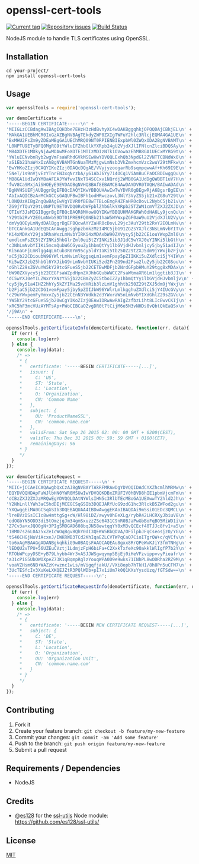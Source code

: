 # openssl-cert-tools

[![Current tag](http://img.shields.io/github/tag/frdmn/openssl-cert-tools.svg)](https://github.com/frdmn/openssl-cert-tools/tags) [![Repository issues](http://issuestats.com/github/frdmn/openssl-cert-tools/badge/issue)](http://issuestats.com/github/frdmn/openssl-cert-tools) [![Build Status](https://travis-ci.org/frdmn/openssl-cert-tools.svg?branch=master)](https://travis-ci.org/frdmn/openssl-cert-tools)

NodeJS module to handle TLS certificates using OpenSSL.

## Installation

```shell
cd your-project/
npm install openssl-cert-tools
```

## Usage

```javascript
var opensslTools = require('openssl-cert-tools');

var demoCertificate =
'-----BEGIN CERTIFICATE-----\n' +
'MIIGLzCCBdagAwIBAgIQH3be7EHzH3zHdBvhyXC4wDAKBggqhkjOPQQDAjCBkjEL\n' +
'MAkGA1UEBhMCR0IxGzAZBgNVBAgTEkdyZWF0ZXIgTWFuY2hlc3RlcjEQMA4GA1UE\n' +
'BxMHU2FsZm9yZDEaMBgGA1UEChMRQ09NT0RPIENBIExpbWl0ZWQxODA2BgNVBAMT\n' +
'L0NPTU9ETyBFQ0MgRG9tYWluIFZhbGlkYXRpb24gU2VjdXJlIFNlcnZlciBDQSAy\n' +
'MB4XDTE1MDkyNjAwMDAwMFoXDTE1MTIzMDIzNTk1OVowazEhMB8GA1UECxMYRG9t\n' +
'YWluIENvbnRyb2wgVmFsaWRhdGVkMSEwHwYDVQQLExhQb3NpdGl2ZVNTTCBNdWx0\n' +
'aS1Eb21haW4xIzAhBgNVBAMTGnNuaTMzMjgwLmNsb3VkZmxhcmVzc2wuY29tMFkw\n' +
'EwYHKoZIzj0CAQYIKoZIzj0DAQcDQgAE/VVyjyzoogarRb9sqmpqwwAf+Kh69I9E\n' +
'5NeT/1s9nVjvEzYTnrEN3xqNrzbA/y61AbJ6Yy714OCq1ViAmBuCPaOCBDIwggQu\n' +
'MB8GA1UdIwQYMBaAFEAJYWfwvINxT94SCCxv1NQrdj2WMB0GA1UdDgQWBBT1uV7H\n' +
'fwV8Ca9MxjAiSHOEyE9EVDAOBgNVHQ8BAf8EBAMCB4AwDAYDVR0TAQH/BAIwADAd\n' +
'BgNVHSUEFjAUBggrBgEFBQcDAQYIKwYBBQUHAwIwTwYDVR0gBEgwRjA6BgsrBgEE\n' +
'AbIxAQICBzArMCkGCCsGAQUFBwIBFh1odHRwczovL3NlY3VyZS5jb21vZG8uY29t\n' +
'L0NQUzAIBgZngQwBAgEwVgYDVR0fBE8wTTBLoEmgR4ZFaHR0cDovL2NybC5jb21v\n' +
'ZG9jYTQuY29tL0NPTU9ET0VDQ0RvbWFpblZhbGlkYXRpb25TZWN1cmVTZXJ2ZXJD\n' +
'QTIuY3JsMIGIBggrBgEFBQcBAQR8MHowUQYIKwYBBQUHMAKGRWh0dHA6Ly9jcnQu\n' +
'Y29tb2RvY2E0LmNvbS9DT01PRE9FQ0NEb21haW5WYWxpZGF0aW9uU2VjdXJlU2Vy\n' +
'dmVyQ0EyLmNydDAlBggrBgEFBQcwAYYZaHR0cDovL29jc3AuY29tb2RvY2E0LmNv\n' +
'bTCCAnkGA1UdEQSCAnAwggJsghpzbmkzMzI4MC5jbG91ZGZsYXJlc3NsLmNvbYIT\n' +
'Ki4xMDAxY29ja3RhaWxzLmNvbYIRKi4xMDAxbW90ZXVycy5jb22CEiouYWxpZml0\n' +
'emdlcmFsZC5tZYINKi5hbGlrZml0ei5tZYINKi5ib3J1dC5wYXJ0eYINKi5lbGth\n' +
'c3NhLmNvbYIIKi5mcmQubW6CGyouZy1hbmQtYy1lbGVjdHJvbmljcy5jby51a4IJ\n' +
'Ki5naGFjLmRlgg4qLmtub3R0Ym95cy5ldYIaKi5tb250Z29tZXJ5dm9jYWxjb2Fj\n' +
'aC5jb22CDioubW96YWlrLmNvLmlkggsqLm1vemFpay5pZIIKKi5uZXdlci5jY4IW\n' +
'Ki5wZXJzb25hbGl6YXJibG9nLmNvbYIUKi5zd2FnZG9nd2Fsa2luZy5jb22CGSou\n' +
'dGhlZ29sZGVuYW5kY29tcGFueS5jb22CETEwMDFjb2NrdGFpbHMuY29tgg8xMDAx\n' +
'bW90ZXVycy5jb22CEGFsaWZpdHpnZXJhbGQubWWCC2FsaWtmaXR6Lm1lggtib3J1\n' +
'dC5wYXJ0eYILZWxrYXNzYS5jb22CBmZyZC5tboIZZy1hbmQtYy1lbGVjdHJvbmljv\n' +
'cy5jby51a4IHZ2hhYy5kZYIMa25vdHRib3lzLmV1ghhtb250Z29tZXJ5dm9jYWxj\n' +
'b2FjaC5jb22CDG1vemFpay5jby5pZIIJbW96YWlrLmlkgghuZXdlci5jY4IUcGVy\n' +
'c29uYWxpemFyYmxvZy5jb22CEnN3YWdkb2d3YWxraW5nLmNvbYIXdGhlZ29sZGVu\n' +
'YW5kY29tcGFueS5jb20wCgYIKoZIzj0EAwIDRwAwRAIgZzfbzLiht8LIcEwvCKIj\n' +
'xRC5hF3mcVUzAYMTsAp+PWoCIBCaOZvgDR0t7tCijM6o5N3vNHDs0vQbtQkEaQSx\n' +
'/j9A\n' +
'-----END CERTIFICATE-----\n';

opensslTools.getCertificateInfo(demoCertificate, function(err, data){
  if (err) {
    console.log(err)
  } else {
    console.log(data);
    /* =>
     * {
     *   certificate: '-----BEGIN CERTIFICATE-----[...]',
     *   issuer: {
     *     C: 'US',
     *     ST: 'State',
     *     L: 'Location',
     *     O: 'Organization',
     *     CN: 'Common Name'
     *   },
     *   subject: {
     *     OU: 'ProductNameSSL',
     *     CN: 'common.name.com'
     *   },
     *   validFrom: Sat Sep 26 2015 02: 00: 00 GMT + 0200(CEST),
     *   validTo: Thu Dec 31 2015 00: 59: 59 GMT + 0100(CET),
     *   remainingDays: 96
     * }
     */
  }
});

var demoCertificateRequest =
'-----BEGIN CERTIFICATE REQUEST-----\n' +
'MIIC+jCCAeICAQAwgbQxCzAJBgNVBAYTAkRFMRAwDgYDVQQIDAdCYXZhcmlhMRMw\n' +
'EQYDVQQHDApFaWJlbHN0YWR0MSUwIwYDVQQKDBxZRUFIV0hBVD8hIE1pbmVjcmFm\n' +
'dCBzZXJ2ZXJzMRQwEgYDVQQLDAtNYWlsIHN5c3RlbTEcMBoGA1UEAwwTY2hld2Jh\n' +
'Y2NhLnllYWh3aC5hdDEjMCEGCSqGSIb3DQEJARYUcG9zdG1hc3RlckB5ZWFod2gu\n' +
'YXQwggEiMA0GCSqGSIb3DQEBAQUAA4IBDwAwggEKAoIBAQDAi9mSsi01EDc3QMCL\n' +
'lreBVzDSsICIc8w4mttgSg+cW/Hl98iDZ/awyv0hEeXLg/rybR42LHCRXyJbiuV8\n' +
'edOGbYN5ODD3di5tOmzjgJm34gmSxuzzZSe6431C9nR0BJaPwGbBoFqBO5MiWD1i\n' +
'Z7Cv3a+xJQO0gN+3PIgSMOGAD608bqJN58ewtqqYY0xM3vQCEcf40TJJc8fv1+a5\n' +
'1BM07s26L0Az5xZeIcWOqBgvBQhY0dI3QEKW5BbQDVA/OFilpbJFqCseosjz0/YG\n' +
'tS46CHGjNuViAcxeJ/IWKRWB3TCd2KhIqaEZLCVTWPqCaQ7CioITgrQW+c/qVCfv\n' +
'to6xAgMBAAGgADANBgkqhkiG9w0BAQsFAAOCAQEAu8gxx8RrQPeWvKJiY3fmTNHg\n' +
'lEDQU2vTPU+56UZEuCVztj1LdmjzFpH6biFa+C2XxkTxfeXc9OakklWlIgfP7b2Y\n' +
'RTObWPcpyDSE+yB79Lhybb4Wr3vASJJWSgwqymp5BjEj0iHeVFzvippvvyPieafr\n' +
'a31cPiG5UbOWOXpeZ73K1qBqmpRglzYouqWPA0D9e9wks71INhPL8wODRha2RZ9M\n' +
'voaVZHsm6NB+WAZzK+wznc1wLs/mVigqfjakU//VXi8opb7hTkH1/8h8Pn5uCFM7\n' +
'3UcTESfcIv3XuKeLXKQEJZtR3PQlWDb+pI7x1iUm7k0Q1KXsYysdUzq/fGTSdw==\n' +
'-----END CERTIFICATE REQUEST-----\n';

opensslTools.getCertificateRequestInfo(demoCertificate, function(err, data){
  if (err) {
    console.log(err)
  } else {
    console.log(data);
    /* =>
     * {
     *   certificate: '-----BEGIN NEW CERTIFICATE REQUEST-----[...]',
     *   subject: {
     *     C: 'DE',
     *     ST: 'State',
     *     L: 'Location',
     *     O: 'Organization',
     *     OU: 'Organization Unit',
     *     CN: 'common.name.com'
     *   }
     * }
     */
  }
});
```

## Contributing

1. Fork it
2. Create your feature branch: `git checkout -b feature/my-new-feature`
3. Commit your changes: `git commit -am 'Add some feature'`
4. Push to the branch: `git push origin feature/my-new-feature`
5. Submit a pull request

## Requirements / Dependencies

* NodeJS

## Credits

* @[es128](https://github.com/es128/) for the [ssl-utils](https://github.com/es128/ssl-utils/) Node module:  
https://github.com/es128/ssl-utils/

## License

[MIT](LICENSE)
